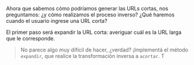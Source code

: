 Ahora que sabemos cómo podríamos generar las URLs cortas, nos preguntamos: ¿y cómo realizamos el proceso inverso? ¿Qué haremos cuando el usuario ingrese una URL corta?

El primer paso será expandir la URL corta: averiguar cuál es la URL larga que le corresponde. 

> No parece algo muy difícil de hacer, ¿verdad? ¡Implementá el método `expandir`, que realice la transformación inversa a `acortar`. T